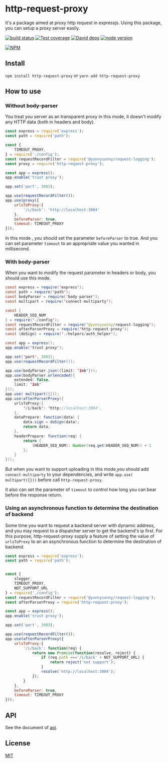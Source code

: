 # http-request-proxy
It's a package aimed at proxy http request in expressjs. Using this package, you can setup a proxy server easily.

[![build status][travis-image]][travis-url]
[![Test coverage][coveralls-image]][coveralls-url]
[![David deps][david-image]][david-url]
[![node version][node-image]][node-url]

[npm-url]: https://npmjs.org/package/http-request-proxy
[travis-image]: https://img.shields.io/travis/yunnysunny/http-request-proxy.svg?style=flat-square
[travis-url]: https://travis-ci.org/yunnysunny/http-request-proxy
[coveralls-image]: https://img.shields.io/coveralls/yunnysunny/http-request-proxy.svg?style=flat-square
[coveralls-url]: https://coveralls.io/r/yunnysunny/http-request-proxy?branch=master
[david-image]: https://img.shields.io/david/yunnysunny/http-request-proxy.svg?style=flat-square
[david-url]: https://david-dm.org/yunnysunny/http-request-proxy
[node-image]: https://img.shields.io/badge/node.js-%3E=_6-green.svg?style=flat-square
[node-url]: http://nodejs.org/download/

[![NPM](https://nodei.co/npm/node-http-request-proxy.png?downloads=true)](https://nodei.co/npm/node-http-request-proxy/) 

## Install

```npm install http-request-proxy```
or
```yarn add http-request-proxy```

## How to use

### Without body-parser

You treat you server as an transparent proxy in this mode, it doesn't modify any HTTP data (both in headers and body).

```javascript
const express = require('express');
const path = require('path');

const {
    TIMEOUT_PROXY,
} = require('./config');
const requestRecordFilter = require('@yunnysunny/request-logging');
const proxy = require('http-request-proxy');

const app = express();
app.enable('trust proxy');

app.set('port', 3003);

app.use(requestRecordFilter());
app.use(proxy({
    urlsToProxy:{
        '/i/back': 'http://localhost:3004'
    },
    beforeParser: true,
    timeout: TIMEOUT_PROXY
}));
```

In this mode , you should set the parameter `beforeParser` to true. And you can set parameter `timeout` to an appropriate value you wanted in millisecond.

### With body-parser

When you want to modify the request parameter in headers or body, you should use this mode.

```java
const express = require('express');
const path = require('path');
const bodyParser = require('body-parser');
const multipart = require('connect-multiparty');

const {
    HEADER_SEQ_NUM
} = require('./config');
const requestRecordFilter = require('@yunnysunny/request-logging');
const afterParserProxy = require('http-request-proxy');
const {doSign} = require('./helpers/auth_helper');

const app = express();
app.enable('trust proxy');

app.set('port', 3003);
app.use(requestRecordFilter());

app.use(bodyParser.json({limit: '1mb'}));
app.use(bodyParser.urlencoded({
    extended: false,
    limit: '1mb'
}));
app.use( multipart({}));
app.use(afterParserProxy({
    urlsToProxy:{
        '/i/back': 'http://localhost:3004',
    },
    dataPrepare: function(data) {
        data.sign = doSign(data);
        return data;
    },
    headerPrepare: function(req) {
        return {
            [HEADER_SEQ_NUM]: Number(req.get(HEADER_SEQ_NUM)) + 1
        };
    }
}));
```

But when you want to support uploading in this mode,you should add `connect-multiparty` to your dependencies, and write `app.use( multipart({}))` before call `http-request-proxy`.

It also can set the parameter of `timeout` to control how long you can bear before the response return.

### Using an asynchronous function to determine the destination of backend

Some time you want to request a backend server with dynamic address, and you may request to a dispatcher server to get the backend's ip first. For this purpose, http-request-proxy supply a feature of setting the value of `urlsToProxy` to an an asynchronous function to determine the destination of backend.

```javascript
const express = require('express');
const path = require('path');


const {
    slogger,
    TIMEOUT_PROXY,
    NOT_SUPPORT_URL
} = require('./config');
const requestRecordFilter = require('@yunnysunny/request-logging');
const afterParserProxy = require('http-request-proxy');

const app = express();
app.enable('trust proxy');

app.set('port', 3003);

app.use(requestRecordFilter());
app.use(afterParserProxy({
    urlsToProxy:{
        '/i/back': function(req) {
            return new Promise(function(resolve, reject) {
                if (req.path ==='/i/back' + NOT_SUPPORT_URL) {
                    return reject('not support');
                }
                resolve('http://localhost:3004');
            });
        }
    },
    beforeParser: true,
    timeout: TIMEOUT_PROXY
}));
```

## API

See the document of [api](docs/api.md).



## License

[MIT](LICENSE)